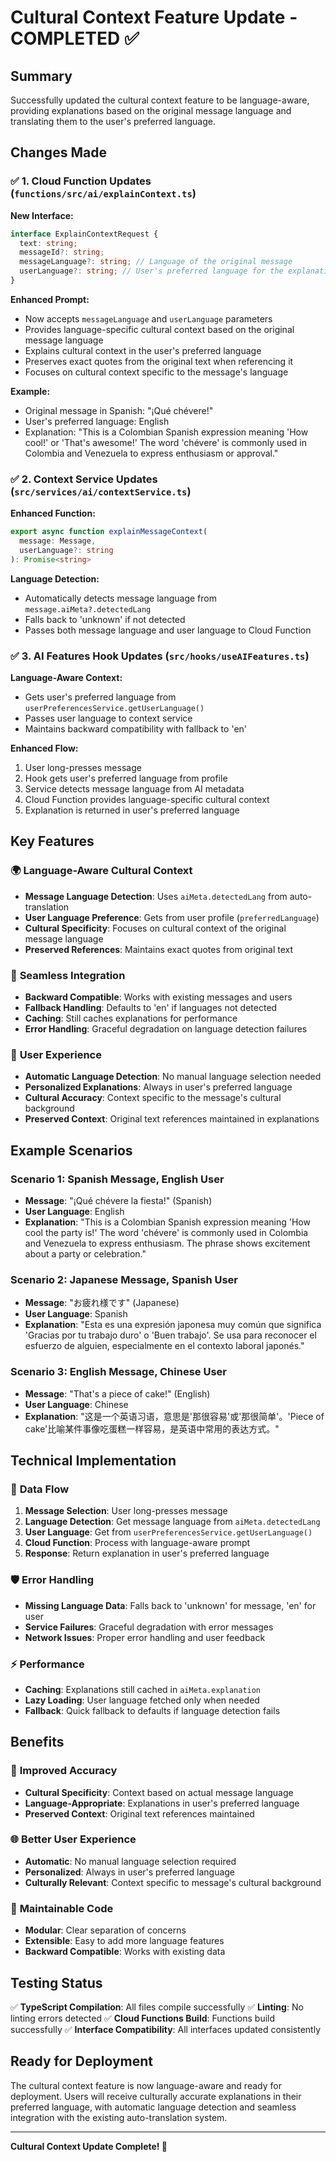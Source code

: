 # Cultural Context Feature Update - COMPLETED ✅

## Summary

Successfully updated the cultural context feature to be language-aware, providing explanations based on the original message language and translating them to the user's preferred language.

## Changes Made

### ✅ 1. Cloud Function Updates (`functions/src/ai/explainContext.ts`)

**New Interface:**
```typescript
interface ExplainContextRequest {
  text: string;
  messageId?: string;
  messageLanguage?: string; // Language of the original message
  userLanguage?: string; // User's preferred language for the explanation
}
```

**Enhanced Prompt:**
- Now accepts `messageLanguage` and `userLanguage` parameters
- Provides language-specific cultural context based on the original message language
- Explains cultural context in the user's preferred language
- Preserves exact quotes from the original text when referencing it
- Focuses on cultural context specific to the message's language

**Example:**
- Original message in Spanish: "¡Qué chévere!"
- User's preferred language: English
- Explanation: "This is a Colombian Spanish expression meaning 'How cool!' or 'That's awesome!' The word 'chévere' is commonly used in Colombia and Venezuela to express enthusiasm or approval."

### ✅ 2. Context Service Updates (`src/services/ai/contextService.ts`)

**Enhanced Function:**
```typescript
export async function explainMessageContext(
  message: Message, 
  userLanguage?: string
): Promise<string>
```

**Language Detection:**
- Automatically detects message language from `message.aiMeta?.detectedLang`
- Falls back to 'unknown' if not detected
- Passes both message language and user language to Cloud Function

### ✅ 3. AI Features Hook Updates (`src/hooks/useAIFeatures.ts`)

**Language-Aware Context:**
- Gets user's preferred language from `userPreferencesService.getUserLanguage()`
- Passes user language to context service
- Maintains backward compatibility with fallback to 'en'

**Enhanced Flow:**
1. User long-presses message
2. Hook gets user's preferred language from profile
3. Service detects message language from AI metadata
4. Cloud Function provides language-specific cultural context
5. Explanation is returned in user's preferred language

## Key Features

### 🌍 **Language-Aware Cultural Context**
- **Message Language Detection**: Uses `aiMeta.detectedLang` from auto-translation
- **User Language Preference**: Gets from user profile (`preferredLanguage`)
- **Cultural Specificity**: Focuses on cultural context of the original message language
- **Preserved References**: Maintains exact quotes from original text

### 🔄 **Seamless Integration**
- **Backward Compatible**: Works with existing messages and users
- **Fallback Handling**: Defaults to 'en' if languages not detected
- **Caching**: Still caches explanations for performance
- **Error Handling**: Graceful degradation on language detection failures

### 📱 **User Experience**
- **Automatic Language Detection**: No manual language selection needed
- **Personalized Explanations**: Always in user's preferred language
- **Cultural Accuracy**: Context specific to the message's cultural background
- **Preserved Context**: Original text references maintained in explanations

## Example Scenarios

### Scenario 1: Spanish Message, English User
- **Message**: "¡Qué chévere la fiesta!" (Spanish)
- **User Language**: English
- **Explanation**: "This is a Colombian Spanish expression meaning 'How cool the party is!' The word 'chévere' is commonly used in Colombia and Venezuela to express enthusiasm. The phrase shows excitement about a party or celebration."

### Scenario 2: Japanese Message, Spanish User
- **Message**: "お疲れ様です" (Japanese)
- **User Language**: Spanish
- **Explanation**: "Esta es una expresión japonesa muy común que significa 'Gracias por tu trabajo duro' o 'Buen trabajo'. Se usa para reconocer el esfuerzo de alguien, especialmente en el contexto laboral japonés."

### Scenario 3: English Message, Chinese User
- **Message**: "That's a piece of cake!" (English)
- **User Language**: Chinese
- **Explanation**: "这是一个英语习语，意思是'那很容易'或'那很简单'。'Piece of cake'比喻某件事像吃蛋糕一样容易，是英语中常用的表达方式。"

## Technical Implementation

### 🔧 **Data Flow**
1. **Message Selection**: User long-presses message
2. **Language Detection**: Get message language from `aiMeta.detectedLang`
3. **User Language**: Get from `userPreferencesService.getUserLanguage()`
4. **Cloud Function**: Process with language-aware prompt
5. **Response**: Return explanation in user's preferred language

### 🛡️ **Error Handling**
- **Missing Language Data**: Falls back to 'unknown' for message, 'en' for user
- **Service Failures**: Graceful degradation with error messages
- **Network Issues**: Proper error handling and user feedback

### ⚡ **Performance**
- **Caching**: Explanations still cached in `aiMeta.explanation`
- **Lazy Loading**: User language fetched only when needed
- **Fallback**: Quick fallback to defaults if language detection fails

## Benefits

### 🎯 **Improved Accuracy**
- **Cultural Specificity**: Context based on actual message language
- **Language-Appropriate**: Explanations in user's preferred language
- **Preserved Context**: Original text references maintained

### 🌐 **Better User Experience**
- **Automatic**: No manual language selection required
- **Personalized**: Always in user's preferred language
- **Culturally Relevant**: Context specific to message's cultural background

### 🔧 **Maintainable Code**
- **Modular**: Clear separation of concerns
- **Extensible**: Easy to add more language features
- **Backward Compatible**: Works with existing data

## Testing Status

✅ **TypeScript Compilation**: All files compile successfully
✅ **Linting**: No linting errors detected
✅ **Cloud Functions Build**: Functions build successfully
✅ **Interface Compatibility**: All interfaces updated consistently

## Ready for Deployment

The cultural context feature is now language-aware and ready for deployment. Users will receive culturally accurate explanations in their preferred language, with automatic language detection and seamless integration with the existing auto-translation system.

---

**Cultural Context Update Complete! 🎉**
